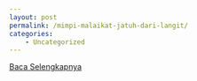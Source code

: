 ```yaml
---
layout: post
permalink: /mimpi-malaikat-jatuh-dari-langit/
categories:
    - Uncategorized
---
```


[Baca Selengkapnya](/07)